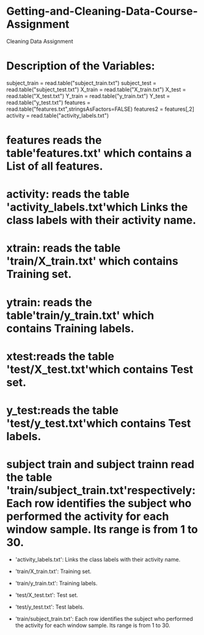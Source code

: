 # Getting-and-Cleaning-Data-Course-Assignment
Cleaning Data Assignment

Description of the Variables:
=========================================

subject_train = read.table("subject_train.txt")
subject_test = read.table("subject_test.txt")
X_train = read.table("X_train.txt")
X_test = read.table("X_test.txt")
Y_train = read.table("y_train.txt")
Y_test = read.table("y_test.txt")
features = read.table("features.txt",stringsAsFactors=FALSE)
features2 = features[,2]
activity = read.table("activity_labels.txt")

# features reads the table'features.txt' which contains a List of all features.

# activity: reads the table 'activity_labels.txt'which Links the class labels with their activity name.

# xtrain: reads the table 'train/X_train.txt' which contains Training set.

# ytrain: reads the table'train/y_train.txt' which contains Training labels.

# xtest:reads the table 'test/X_test.txt'which contains Test set.

# y_test:reads the table 'test/y_test.txt'which contains Test labels.

# subject train and subject trainn read the table 'train/subject_train.txt'respectively: Each row identifies the subject who performed the activity for each window sample. Its range is from 1 to 30. 








- 'activity_labels.txt': Links the class labels with their activity name.

- 'train/X_train.txt': Training set.

- 'train/y_train.txt': Training labels.

- 'test/X_test.txt': Test set.

- 'test/y_test.txt': Test labels.

- 'train/subject_train.txt': Each row identifies the subject who performed the activity for each window sample. Its range is from 1 to 30. 
